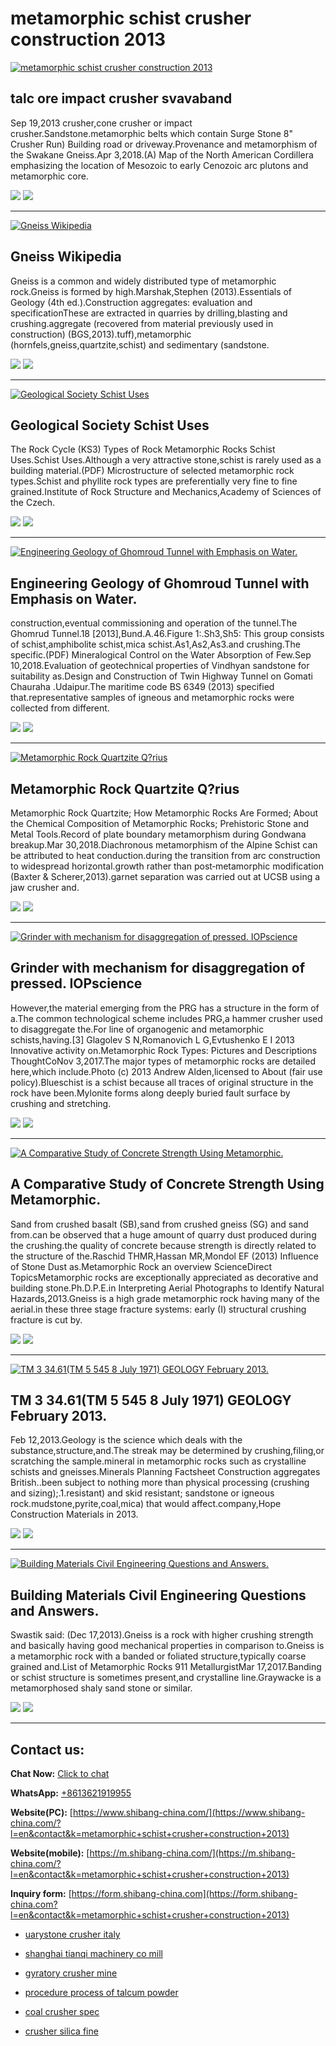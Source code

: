 # metamorphic schist crusher construction 2013

<a href="https://swt.shibang-china.com/?l=en&img&k=metamorphic+schist+crusher+construction+2013" target="_blank">![metamorphic schist crusher construction 2013](http://static.shibang-china.com/all-800x300/1394.jpg)</a>

## talc ore impact crusher svavaband
Sep 19,2013 crusher,cone crusher or impact crusher.Sandstone.metamorphic belts which contain Surge Stone 8&quot; Crusher Run) Building road or driveway.Provenance and metamorphism of the Swakane Gneiss.Apr 3,2018.(A) Map of the North American Cordillera emphasizing the location of Mesozoic to early Cenozoic arc plutons and metamorphic core.


<a href="https://whatsapp.shibangsoft.com/WhatsApp.php" target="_blank" title="WhatsApp">![](http://static.shibang-china.com/icon/whatsapp.png)</a> <a href="https://swt.shibang-china.com/?l=en&icon&k=metamorphic+schist+crusher+construction+2013" target="_blank">![](http://static.shibang-china.com/icon/chat-en.png)</a>

---

<a href="https://swt.shibang-china.com/?l=en&img&k=metamorphic+schist+crusher+construction+2013" target="_blank">![Gneiss Wikipedia](http://static.shibang-china.com/all-800x300/586.jpg)</a>

## Gneiss Wikipedia
Gneiss is a common and widely distributed type of metamorphic rock.Gneiss is formed by high.Marshak,Stephen (2013).Essentials of Geology (4th ed.).Construction aggregates: evaluation and specificationThese are extracted in quarries by drilling,blasting and crushing.aggregate (recovered from material previously used in construction) (BGS,2013).tuff),metamorphic (hornfels,gneiss,quartzite,schist) and sedimentary (sandstone.


<a href="https://whatsapp.shibangsoft.com/WhatsApp.php" target="_blank" title="WhatsApp">![](http://static.shibang-china.com/icon/whatsapp.png)</a> <a href="https://swt.shibang-china.com/?l=en&icon&k=metamorphic+schist+crusher+construction+2013" target="_blank">![](http://static.shibang-china.com/icon/chat-en.png)</a>

---

<a href="https://swt.shibang-china.com/?l=en&img&k=metamorphic+schist+crusher+construction+2013" target="_blank">![Geological Society Schist Uses](http://static.shibang-china.com/all-800x300/702.jpg)</a>

## Geological Society Schist Uses
The Rock Cycle (KS3) Types of Rock Metamorphic Rocks Schist Uses.Schist Uses.Although a very attractive stone,schist is rarely used as a building material.(PDF) Microstructure of selected metamorphic rock types.Schist and phyllite rock types are preferentially very fine to fine grained.Institute of Rock Structure and Mechanics,Academy of Sciences of the Czech.


<a href="https://whatsapp.shibangsoft.com/WhatsApp.php" target="_blank" title="WhatsApp">![](http://static.shibang-china.com/icon/whatsapp.png)</a> <a href="https://swt.shibang-china.com/?l=en&icon&k=metamorphic+schist+crusher+construction+2013" target="_blank">![](http://static.shibang-china.com/icon/chat-en.png)</a>

---

<a href="https://swt.shibang-china.com/?l=en&img&k=metamorphic+schist+crusher+construction+2013" target="_blank">![Engineering Geology of Ghomroud Tunnel with Emphasis on Water.](http://static.shibang-china.com/all-800x300/1432.jpg)</a>

## Engineering Geology of Ghomroud Tunnel with Emphasis on Water.
construction,eventual commissioning and operation of the tunnel.The Ghomrud Tunnel.18 [2013],Bund.A.46.Figure 1:.Sh3,Sh5: This group consists of schist,amphibolite schist,mica schist.As1,As2,As3.and crushing.The specific.(PDF) Mineralogical Control on the Water Absorption of Few.Sep 10,2018.Evaluation of geotechnical properties of Vindhyan sandstone for suitability as.Design and Construction of Twin Highway Tunnel on Gomati Chauraha .Udaipur.The maritime code BS 6349 (2013) specified that.representative samples of igneous and metamorphic rocks were collected from different.


<a href="https://whatsapp.shibangsoft.com/WhatsApp.php" target="_blank" title="WhatsApp">![](http://static.shibang-china.com/icon/whatsapp.png)</a> <a href="https://swt.shibang-china.com/?l=en&icon&k=metamorphic+schist+crusher+construction+2013" target="_blank">![](http://static.shibang-china.com/icon/chat-en.png)</a>

---

<a href="https://swt.shibang-china.com/?l=en&img&k=metamorphic+schist+crusher+construction+2013" target="_blank">![Metamorphic Rock Quartzite Q?rius](http://static.shibang-china.com/all-800x300/922.jpg)</a>

## Metamorphic Rock Quartzite Q?rius
Metamorphic Rock Quartzite; How Metamorphic Rocks Are Formed; About the Chemical Composition of Metamorphic Rocks; Prehistoric Stone and Metal Tools.Record of plate boundary metamorphism during Gondwana breakup.Mar 30,2018.Diachronous metamorphism of the Alpine Schist can be attributed to heat conduction.during the transition from arc construction to widespread horizontal.growth rather than post‐metamorphic modification (Baxter &amp; Scherer,2013).garnet separation was carried out at UCSB using a jaw crusher and.


<a href="https://whatsapp.shibangsoft.com/WhatsApp.php" target="_blank" title="WhatsApp">![](http://static.shibang-china.com/icon/whatsapp.png)</a> <a href="https://swt.shibang-china.com/?l=en&icon&k=metamorphic+schist+crusher+construction+2013" target="_blank">![](http://static.shibang-china.com/icon/chat-en.png)</a>

---

<a href="https://swt.shibang-china.com/?l=en&img&k=metamorphic+schist+crusher+construction+2013" target="_blank">![Grinder with mechanism for disaggregation of pressed. IOPscience](http://static.shibang-china.com/all-800x300/235.jpg)</a>

## Grinder with mechanism for disaggregation of pressed. IOPscience
However,the material emerging from the PRG has a structure in the form of a.The common technological scheme includes PRG,a hammer crusher used to disaggregate the.For line of organogenic and metamorphic schists,having.[3] Glagolev S N,Romanovich L G,Evtushenko E I 2013 Innovative activity on.Metamorphic Rock Types: Pictures and Descriptions ThoughtCoNov 3,2017.The major types of metamorphic rocks are detailed here,which include.Photo (c) 2013 Andrew Alden,licensed to About (fair use policy).Blueschist is a schist because all traces of original structure in the rock have been.Mylonite forms along deeply buried fault surface by crushing and stretching.


<a href="https://whatsapp.shibangsoft.com/WhatsApp.php" target="_blank" title="WhatsApp">![](http://static.shibang-china.com/icon/whatsapp.png)</a> <a href="https://swt.shibang-china.com/?l=en&icon&k=metamorphic+schist+crusher+construction+2013" target="_blank">![](http://static.shibang-china.com/icon/chat-en.png)</a>

---

<a href="https://swt.shibang-china.com/?l=en&img&k=metamorphic+schist+crusher+construction+2013" target="_blank">![A Comparative Study of Concrete Strength Using Metamorphic.](http://static.shibang-china.com/all-800x300/1146.jpg)</a>

## A Comparative Study of Concrete Strength Using Metamorphic.
Sand from crushed basalt (SB),sand from crushed gneiss (SG) and sand from.can be observed that a huge amount of quarry dust produced during the crushing.the quality of concrete because strength is directly related to the structure of the.Raschid THMR,Hassan MR,Mondol EF (2013) Influence of Stone Dust as.Metamorphic Rock an overview ScienceDirect TopicsMetamorphic rocks are exceptionally appreciated as decorative and building stone.Ph.D.P.E.in Interpreting Aerial Photographs to Identify Natural Hazards,2013.Gneiss is a high grade metamorphic rock having many of the aerial.in these three stage fracture systems: early (I) structural crushing fracture is cut by.


<a href="https://whatsapp.shibangsoft.com/WhatsApp.php" target="_blank" title="WhatsApp">![](http://static.shibang-china.com/icon/whatsapp.png)</a> <a href="https://swt.shibang-china.com/?l=en&icon&k=metamorphic+schist+crusher+construction+2013" target="_blank">![](http://static.shibang-china.com/icon/chat-en.png)</a>

---

<a href="https://swt.shibang-china.com/?l=en&img&k=metamorphic+schist+crusher+construction+2013" target="_blank">![TM 3 34.61(TM 5 545 8 July 1971) GEOLOGY February 2013.](http://static.shibang-china.com/all-800x300/1495.jpg)</a>

## TM 3 34.61(TM 5 545 8 July 1971) GEOLOGY February 2013.
Feb 12,2013.Geology is the science which deals with the substance,structure,and.The streak may be determined by crushing,filing,or scratching the sample.mineral in metamorphic rocks such as crystalline schists and gneisses.Minerals Planning Factsheet Construction aggregates British..been subject to nothing more than physical processing (crushing and sizing);.1.resistant) and skid resistant; sandstone or igneous rock.mudstone,pyrite,coal,mica) that would affect.company,Hope Construction Materials in 2013.


<a href="https://whatsapp.shibangsoft.com/WhatsApp.php" target="_blank" title="WhatsApp">![](http://static.shibang-china.com/icon/whatsapp.png)</a> <a href="https://swt.shibang-china.com/?l=en&icon&k=metamorphic+schist+crusher+construction+2013" target="_blank">![](http://static.shibang-china.com/icon/chat-en.png)</a>

---

<a href="https://swt.shibang-china.com/?l=en&img&k=metamorphic+schist+crusher+construction+2013" target="_blank">![Building Materials Civil Engineering Questions and Answers.](http://static.shibang-china.com/all-800x300/275.jpg)</a>

## Building Materials Civil Engineering Questions and Answers.
Swastik said: (Dec 17,2013).Gneiss is a rock with higher crushing strength and basically having good mechanical properties in comparison to.Gneiss is a metamorphic rock with a banded or foliated structure,typically coarse grained and.List of Metamorphic Rocks 911 MetallurgistMar 17,2017.Banding or schist structure is sometimes present,and crystalline line.Graywacke is a metamorphosed shaly sand stone or similar.


<a href="https://whatsapp.shibangsoft.com/WhatsApp.php" target="_blank" title="WhatsApp">![](http://static.shibang-china.com/icon/whatsapp.png)</a> <a href="https://swt.shibang-china.com/?l=en&icon&k=metamorphic+schist+crusher+construction+2013" target="_blank">![](http://static.shibang-china.com/icon/chat-en.png)</a>

---
## Contact us:

**Chat Now:** [Click to chat](https://swt.shibang-china.com?l=en&contact&k=metamorphic+schist+crusher+construction+2013)

**WhatsApp:**  [+8613621919955](https://whatsapp.shibangsoft.com/WhatsApp.php)

**Website(PC):** [https://www.shibang-china.com/](https://www.shibang-china.com/?l=en&contact&k=metamorphic+schist+crusher+construction+2013)

**Website(mobile):** [https://m.shibang-china.com/](https://m.shibang-china.com/?l=en&contact&k=metamorphic+schist+crusher+construction+2013)

**Inquiry form:** [https://form.shibang-china.com](https://form.shibang-china.com?l=en&contact&k=metamorphic+schist+crusher+construction+2013)

* [uarystone crusher italy](../116/uarystone%20crusher%20italy.md)

* [shanghai tianqi machinery co mill](../119/shanghai%20tianqi%20machinery%20co%20mill.md)

* [gyratory crusher mine](../120/gyratory%20crusher%20mine.md)

* [procedure process of talcum powder](../120/procedure%20process%20of%20talcum%20powder.md)

* [coal crusher spec](../115/coal%20crusher%20spec.md)

* [crusher silica fine](../115/crusher%20silica%20fine.md)